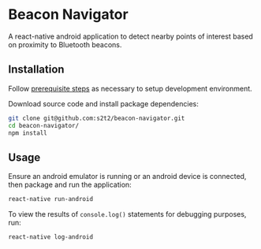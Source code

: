 # Beacon Navigator

A react-native android application
 to detect nearby points of interest
 based on proximity to Bluetooth beacons.

## Installation

Follow [prerequisite steps](http://data-creative.info/process-documentation/2016/07/22/react-native-android-dev-env-setup-from-scratch/) as necessary to setup development environment.

Download source code and install package dependencies:

```` sh
git clone git@github.com:s2t2/beacon-navigator.git
cd beacon-navigator/
npm install
````

## Usage

Ensure an android emulator is running or an android device is connected, then package and run the application:

```` sh
react-native run-android
````

To view the results of `console.log()` statements for debugging purposes, run:

```` sh
react-native log-android
````
